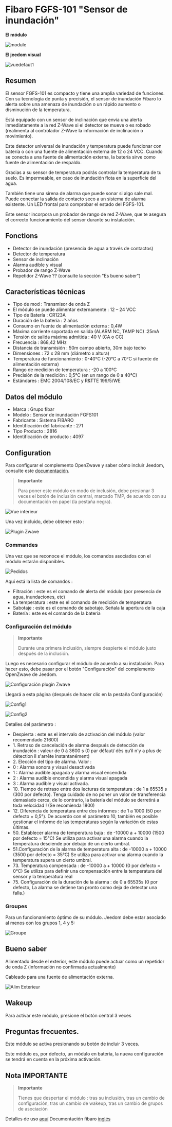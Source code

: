 # Fibaro FGFS-101 "Sensor de inundación"

**El módulo**

![module](images/fibaro.fgfs101/module.jpg)

**El jeedom visual**

![vuedefaut1](images/fibaro.fgfs101/vuedefaut1.jpg)

## Resumen

El sensor FGFS-101 es compacto y tiene una amplia variedad de funciones. Con su tecnología de punta y precisión, el sensor de inundación Fibaro lo alerta sobre una amenaza de inundación o un rápido aumento o disminución de la temperatura.

Está equipado con un sensor de inclinación que envía una alerta inmediatamente a la red Z-Wave si el detector se mueve o es robado (realimenta al controlador Z-Wave la información de inclinación o movimiento).

Este detector universal de inundación y temperatura puede funcionar con batería o con una fuente de alimentación externa de 12 o 24 VCC. Cuando se conecta a una fuente de alimentación externa, la batería sirve como fuente de alimentación de respaldo.

Gracias a su sensor de temperatura podrás controlar la temperatura de tu suelo. Es impermeable, en caso de inundación flota en la superficie del agua.

También tiene una sirena de alarma que puede sonar si algo sale mal. Puede conectar la salida de contacto seco a un sistema de alarma existente. Un LED frontal para comprobar el estado del FGFS-101.

Este sensor incorpora un probador de rango de red Z-Wave, que te asegura el correcto funcionamiento del sensor durante su instalación.

## Fonctions

-   Detector de inundación (presencia de agua a través de contactos)
-   Detector de temperatura
-   Sensor de inclinación
-   Alarma audible y visual
-   Probador de rango Z-Wave
-   Repetidor Z-Wave ?? (consulte la sección "Es bueno saber")

## Características técnicas

-   Tipo de mod : Transmisor de onda Z
-   El módulo se puede alimentar externamente : 12 – 24 VCC
-   Tipo de Batería : CR123A
-   Duración de la batería : 2 años
-   Consumo en fuente de alimentación externa : 0,4W
-   Máxima corriente soportada en salida (ALARM NC, TAMP NC) :25mA
-   Tensión de salida máxima admitida : 40 V (CA o CC)
-   Frecuencia : 868,42 MHz
-   Distancia de transmisión : 50m campo abierto, 30m bajo techo
-   Dimensiones : 72 x 28 mm (diámetro x altura)
-   Temperatura de funcionamiento : 0-40°C (-20°C a 70°C si fuente de alimentación externa)
-   Rango de medición de temperatura : -20 a 100°C
-   Precisión de la medición : 0,5°C (en un rango de 0 a 40°C)
-   Estándares : EMC 2004/108/EC y R&TTE 199/5/WE

## Datos del módulo

-   Marca : Grupo fibar
-   Modelo : Sensor de inundación FGFS101
-   Fabricante : Sistema FIBARO
-   Identificación del fabricante : 271
-   Tipo Producto : 2816
-   Identificación de producto : 4097

## Configuration

Para configurar el complemento OpenZwave y saber cómo incluir Jeedom, consulte este [documentación](https://doc.jeedom.com/es_ES/plugins/automation%20protocol/openzwave/).

> **Importante**
>
> Para poner este módulo en modo de inclusión, debe presionar 3 veces el botón de inclusión central, marcado TMP, de acuerdo con su documentación en papel (la pestaña negra).

![Vue interieur](images/fibaro.fgfs101/Vue_interieur.jpg)

Una vez incluido, debe obtener esto :

![Plugin Zwave](images/fibaro.fgfs101/information.jpg)

### Commandes

Una vez que se reconoce el módulo, los comandos asociados con el módulo estarán disponibles.

![Pedidos](images/fibaro.fgfs101/commandes.jpg)

Aquí está la lista de comandos :

-   Filtración : este es el comando de alerta del módulo (por presencia de agua, inundaciones, etc)
-   La temperatura : este es el comando de medición de temperatura
-   Sabotaje : este es el comando de sabotaje. Señala la apertura de la caja
-   Batería : este es el comando de la bateria

### Configuración del módulo

> **Importante**
>
> Durante una primera inclusión, siempre despierte el módulo justo después de la inclusión.

Luego es necesario configurar el módulo de acuerdo a su instalación. Para hacer esto, debe pasar por el botón "Configuración" del complemento OpenZwave de Jeedom.

![Configuración plugin Zwave](images/plugin/bouton_configuration.jpg)

Llegará a esta página (después de hacer clic en la pestaña Configuración)

![Config1](images/fibaro.fgfs101/config1.jpg)

![Config2](images/fibaro.fgfs101/config2.jpg)

Detalles del parámetro :

-   Despierta : este es el intervalo de activación del módulo (valor recomendado 21600)
-   1\. Retraso de cancelación de alarma después de detección de inundación : valeur de 0 à 3600 s (0 par défaut/ dès qu‘il n'y a plus de détection il s'arrête instantanément)
-   2\. Elección del tipo de alarma. Valor :
  - 0 : Alarma sonora y visual desactivada
  - 1 : Alarma audible apagada y alarma visual encendida
  - 2 : Alarma audible encendida y alarma visual apagada
  - 3 : Alarma audible y visual activada.
-   10\. Tiempo de retraso entre dos lecturas de temperatura : de 1 a 65535 s (300 por defecto). Tenga cuidado de no poner un valor de transferencia demasiado cerca, de lo contrario, la batería del módulo se derretirá a toda velocidad ! (Se recomienda 1800)
-   12\. Diferencia de temperatura entre dos informes : de 1 a 1000 (50 por defecto = 0,5°). De acuerdo con el parámetro 10, también es posible gestionar el informe de las temperaturas según la variación de estas últimas.
-   50\. Establecer alarma de temperatura baja : de -10000 a + 10000 (1500 por defecto = 15°C) Se utiliza para activar una alarma cuando la temperatura desciende por debajo de un cierto umbral.
-   51.Configuración de la alarma de temperatura alta : de -10000 a + 10000 (3500 por defecto = 35°C) Se utiliza para activar una alarma cuando la temperatura supera un cierto umbral.
-   73\. Temperatura compensada : de -10000 a + 10000 (0 por defecto = 0°C) Se utiliza para definir una compensación entre la temperatura del sensor y la temperatura real
-   75\. Configuración de la duración de la alarma : de 0 a 65535s (0 por defecto, La alarma se detiene tan pronto como deja de detectar una falla.)

### Groupes

Para un funcionamiento óptimo de su módulo. Jeedom debe estar asociado al menos con los grupos 1, 4 y 5:

![Groupe](images/fibaro.fgfs101/groupe.jpg)

## Bueno saber

Alimentado desde el exterior, este módulo puede actuar como un repetidor de onda Z (información no confirmada actualmente)

Cableado para una fuente de alimentación externa.

![Alim Exterieur](images/fibaro.fgfs101/Alim_Exterieur.jpg)

## Wakeup

Para activar este módulo, presione el botón central 3 veces

## Preguntas frecuentes.

Este módulo se activa presionando su botón de incluir 3 veces.

Este módulo es, por defecto, un módulo en batería, la nueva configuración se tendrá en cuenta en la próxima activación.

## Nota IMPORTANTE

> **Importante**
>
> Tienes que despertar el módulo : tras su inclusión, tras un cambio de configuración, tras un cambio de wakeup, tras un cambio de grupos de asociación


Detalles de uso [aquí](http://blog.domadoo.fr/2014/12/18/jeedom-guide-dutilisation-du-detecteur-dinondation-fibaro-fgfs-001/)
Documentación fibaro [inglés](http://www.fibaro.com/manuals/en/FGFS-101-Flood-Sensor/FGFS-101-Flood-Sensor-en-2.1-2.3.pdf)
